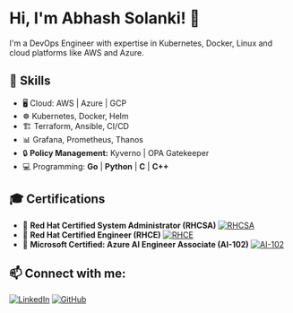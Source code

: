 # Hi, I'm Abhash Solanki! 👋

I'm a DevOps Engineer with expertise in Kubernetes, Docker, Linux and cloud platforms like AWS and Azure.

## 🚀 Skills
- 🖥️ Cloud: AWS | Azure | GCP
- ☸️ Kubernetes, Docker, Helm
- 🏗️ Terraform, Ansible, CI/CD
- 📊 Grafana, Prometheus, Thanos
- 🔒 **Policy Management:** Kyverno | OPA Gatekeeper  
- 💻 Programming: **Go** | **Python** | **C** | **C++**  


## 🎓 Certifications  
- 🏅 **Red Hat Certified System Administrator (RHCSA)**  [![RHCSA](https://img.shields.io/badge/RHCSA-Certified-red)](https://rhtapps.redhat.com/verify?certId=230-166-407)
- 🏅 **Red Hat Certified Engineer (RHCE)** [![RHCE](https://img.shields.io/badge/RHCE-Certified-red)](https://rhtapps.redhat.com/verify?certId=230-166-407)  
- 🤖 **Microsoft Certified: Azure AI Engineer Associate (AI-102)**  [![AI-102](https://img.shields.io/badge/Azure%20AI%20Engineer-Certified-blue)](https://learn.microsoft.com/api/credentials/share/en-us/abhashsolanki18/B4F0D4A311423CFB?sharingId=A42B83ACCF22B66C)  


## 📫 Connect with me:
[![LinkedIn](https://img.shields.io/badge/LinkedIn-Connect-blue?logo=linkedin)](https://www.linkedin.com/in/abhash-solanki-35b0a5288/)
[![GitHub](https://img.shields.io/badge/GitHub-Follow-black?logo=github)](https://github.com/abhashsolanki18)


